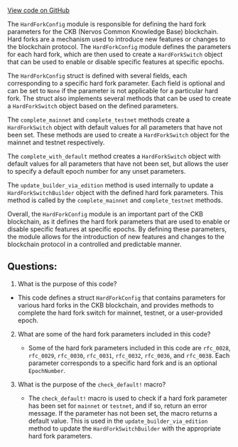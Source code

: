 [View code on GitHub](https://github.com/nervosnetwork/ckb/spec/src/hardfork.rs)

The `HardForkConfig` module is responsible for defining the hard fork parameters for the CKB (Nervos Common Knowledge Base) blockchain. Hard forks are a mechanism used to introduce new features or changes to the blockchain protocol. The `HardForkConfig` module defines the parameters for each hard fork, which are then used to create a `HardForkSwitch` object that can be used to enable or disable specific features at specific epochs.

The `HardForkConfig` struct is defined with several fields, each corresponding to a specific hard fork parameter. Each field is optional and can be set to `None` if the parameter is not applicable for a particular hard fork. The struct also implements several methods that can be used to create a `HardForkSwitch` object based on the defined parameters.

The `complete_mainnet` and `complete_testnet` methods create a `HardForkSwitch` object with default values for all parameters that have not been set. These methods are used to create a `HardForkSwitch` object for the mainnet and testnet respectively.

The `complete_with_default` method creates a `HardForkSwitch` object with default values for all parameters that have not been set, but allows the user to specify a default epoch number for any unset parameters.

The `update_builder_via_edition` method is used internally to update a `HardForkSwitchBuilder` object with the defined hard fork parameters. This method is called by the `complete_mainnet` and `complete_testnet` methods.

Overall, the `HardForkConfig` module is an important part of the CKB blockchain, as it defines the hard fork parameters that are used to enable or disable specific features at specific epochs. By defining these parameters, the module allows for the introduction of new features and changes to the blockchain protocol in a controlled and predictable manner.
## Questions: 
 1. What is the purpose of this code?
   - This code defines a struct `HardForkConfig` that contains parameters for various hard forks in the CKB blockchain, and provides methods to complete the hard fork switch for mainnet, testnet, or a user-provided epoch.

2. What are some of the hard fork parameters included in this code?
   - Some of the hard fork parameters included in this code are `rfc_0028`, `rfc_0029`, `rfc_0030`, `rfc_0031`, `rfc_0032`, `rfc_0036`, and `rfc_0038`. Each parameter corresponds to a specific hard fork and is an optional `EpochNumber`.

3. What is the purpose of the `check_default!` macro?
   - The `check_default!` macro is used to check if a hard fork parameter has been set for `mainnet` or `testnet`, and if so, return an error message. If the parameter has not been set, the macro returns a default value. This is used in the `update_builder_via_edition` method to update the `HardForkSwitchBuilder` with the appropriate hard fork parameters.